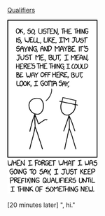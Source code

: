 [Qualifiers](https://xkcd.com/2158)

![Qualifiers](./random_comic.png)

[20 minutes later] ", hi."

